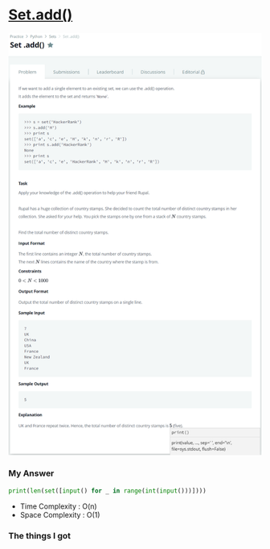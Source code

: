 # [Set.add()](https://www.hackerrank.com/challenges/py-set-add/problem)

![image](Problem.png)



### My Answer

```python
print(len(set([input() for _ in range(int(input()))])))
```

* Time Complexity : O(n)
* Space Complexity : O(1)



### The things I got

